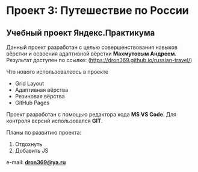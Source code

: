 
# Проект 3: Путешествие по России
## Учебный проект Яндекс.Практикума

Данный проект разработан с целью совершенствования навыков вёрстки и освоения адаптивной вёрстки **Махмутовым Андреем**.
Результат доступен по ссылке: (https://dron369.github.io/russian-travel/)

Что нового использовалеось в проекте
* Grid Layout
* Адаптивная вёрства
* Резиновая вёрства
* GitHub Pages

Проект разработан с помощью редактора кода **MS VS Code**.
Для контроля версий использовался **GIT**.

Планы по развитию проекта:
1. Отдохнуть
2. Добавить JS

e-mail: **dron369@ya.ru**